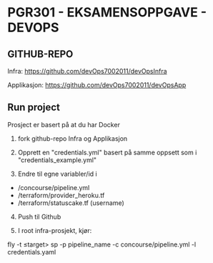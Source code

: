 # PGR301 - EKSAMENSOPPGAVE - DEVOPS


## GITHUB-REPO
 Infra:
 https://github.com/devOps7002011/devOpsInfra
 
 Applikasjon: 
 https://github.com/devOps7002011/devOpsApp

## Run project
Prosject er basert på at du har Docker

 1. fork github-repo Infra og Applikasjon
 
 2. Opprett en "credentials.yml" basert på samme oppsett som i
    "credentials_example.yml"
    
 3. Endre til egne variabler/id i
 - /concourse/pipeline.yml
 - /terraform/provider_heroku.tf
 - /terraform/statuscake.tf (username)
 
 4. Push til Github 
 
 5. I root infra-prosjekt, kjør:
 
 fly -t ≤target> sp -p pipeline_name -c concourse/pipeline.yml -l credentials.yaml
 
 
    
 
